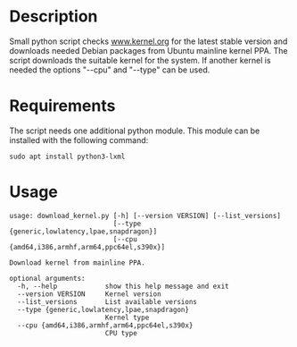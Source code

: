 # Description
Small python script checks www.kernel.org for the latest stable version and downloads needed Debian packages from Ubuntu
mainline kernel PPA. The script downloads the suitable kernel for the system. If another kernel is needed the options
"--cpu" and "--type" can be used.

# Requirements
The script needs one additional python module. This module can be installed with the following command:

`sudo apt install python3-lxml`

# Usage
```
usage: download_kernel.py [-h] [--version VERSION] [--list_versions]
                          [--type {generic,lowlatency,lpae,snapdragon}]
                          [--cpu {amd64,i386,armhf,arm64,ppc64el,s390x}]

Download kernel from mainline PPA.

optional arguments:
  -h, --help            show this help message and exit
  --version VERSION     Kernel version
  --list_versions       List available versions
  --type {generic,lowlatency,lpae,snapdragon}
                        Kernel type
  --cpu {amd64,i386,armhf,arm64,ppc64el,s390x}
                        CPU type
```